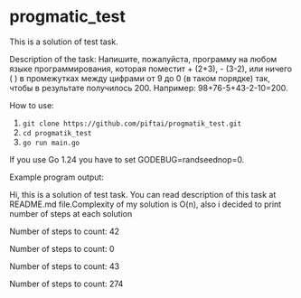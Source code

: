 # progmatic_test
This is a solution of test task.

Description of the task:
Напишите, пожалуйста, программу на любом языке программирования, которая поместит + (2+3), - (3-2), или ничего ( ) в промежутках между цифрами от 9 до 0 (в таком порядке) так, чтобы в результате получилось 200. Например: 98+76-5+43-2-10=200.

How to use:
1. ```git clone https://github.com/piftai/progmatik_test.git```
2. ```cd progmatik_test```
3. ```go run main.go```

If you use Go 1.24 you have to set GODEBUG=randseednop=0.

Example program output:

Hi, this is a solution of test task. You can read description of this task at README.md file.Complexity of my solution is O(n), also i decided to print number of steps at each solution

Number of steps to count: 42

Number of steps to count: 0

Number of steps to count: 43

Number of steps to count: 274
